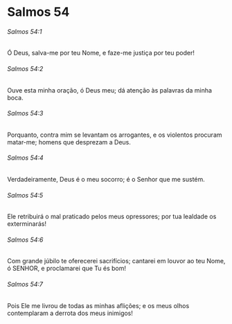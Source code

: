# Salmos 54

###### Salmos 54:1

Ó Deus, salva-me por teu Nome, e faze-me justiça por teu poder!

###### Salmos 54:2

Ouve esta minha oração, ó Deus meu; dá atenção às palavras da minha boca.

###### Salmos 54:3

Porquanto, contra mim se levantam os arrogantes, e os violentos procuram matar-me; homens que desprezam a Deus.

###### Salmos 54:4

Verdadeiramente, Deus é o meu socorro; é o Senhor que me sustém.

###### Salmos 54:5

Ele retribuirá o mal praticado pelos meus opressores; por tua lealdade os exterminarás!

###### Salmos 54:6

Com grande júbilo te oferecerei sacrifícios; cantarei em louvor ao teu Nome, ó SENHOR, e proclamarei que Tu és bom!

###### Salmos 54:7

Pois Ele me livrou de todas as minhas aflições; e os meus olhos contemplaram a derrota dos meus inimigos!

